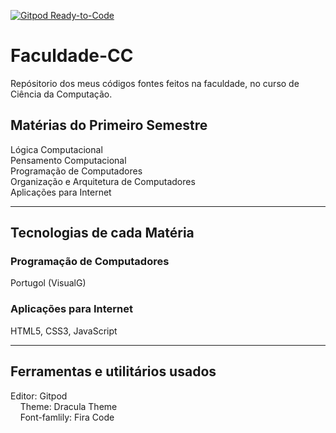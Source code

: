 [![Gitpod Ready-to-Code](https://img.shields.io/badge/Gitpod-Ready--to--Code-blue?logo=gitpod)](https://gitpod.io/#https://github.com/Joao-Dezan/Faculdade-CC) 

# Faculdade-CC
Repósitorio dos meus códigos fontes feitos na faculdade, no curso de Ciência da Computação.

## Matérias do Primeiro Semestre
Lógica Computacional <br>
Pensamento Computacional <br>
Programação de Computadores <br>
Organização e Arquitetura de Computadores <br>
Aplicações para Internet

<hr>

## Tecnologias de cada Matéria

### Programação de Computadores
  Portugol (VisualG)

### Aplicações para Internet
  HTML5, CSS3, JavaScript

<hr>

## Ferramentas e utilitários usados
Editor: Gitpod <br />
&nbsp;&nbsp;&nbsp;&nbsp;Theme: Dracula Theme <br>
&nbsp;&nbsp;&nbsp;&nbsp;Font-famlily: Fira Code
